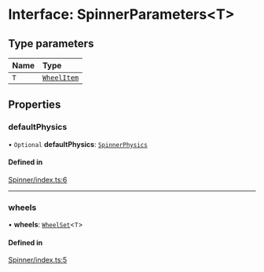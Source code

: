# Interface: SpinnerParameters<T\>

## Type parameters

| Name | Type |
| :------ | :------ |
| `T` | [`WheelItem`](https://github.com/daniellacosse/idea-spinner/tree/main/packages/spinner/docs/README.md#wheelitem) |

## Properties

### defaultPhysics

• `Optional` **defaultPhysics**: [`SpinnerPhysics`](https://github.com/daniellacosse/idea-spinner/tree/main/packages/spinner/docs/interfaces/SpinnerPhysics.md)

#### Defined in

[Spinner/index.ts:6](https://github.com/daniellacosse/idea-spinner/blob/0e5819d/packages/spinner/Spinner/index.ts#L6)

___

### wheels

• **wheels**: [`WheelSet`](https://github.com/daniellacosse/idea-spinner/tree/main/packages/spinner/docs/README.md#wheelset)<`T`\>

#### Defined in

[Spinner/index.ts:5](https://github.com/daniellacosse/idea-spinner/blob/0e5819d/packages/spinner/Spinner/index.ts#L5)
